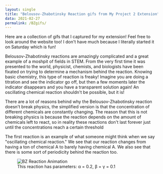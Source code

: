 ```yaml
---
layout: single
title: "Belousov-Zhabotinsky Reaction gifs from My Project 2 Extension"
data: 2021-02-27
permalink: /BZgifs/
---
```


Here are a collection of gifs that I captured for my extension! Feel free to look around the website too! I don't have much because I literally started it on Saturday which is fun! 

Belousov-Zhabotinsky reactions are amazingly complicated and a great example of a moshpit of fields in STEM. From the very first time it was presented to the world, physicist, chemists, and biologists have been fixated on trying to determine a mechanism behind the reaction. Knowing basic chemistry, this type of reaction is freaky! Imagine you are doing a titration and see the indicator go off, but then a few moments later the indicator disappears and you have a transparent solution again! An oscillating chemical reaction shouldn't be possible, but it is!

There are a lot of reasons behind why the Belousov-Zhabotinsky reaction doesn't break physics, the simplified version is that the concentration of different chemicals are constantly changing. The reason that this is not breaking physics is because the reaction depends on the amount of chemicals left to react, so in reality these reactions don't last forever just until the concentrations reach a certain threshold

<body>

The first reaction is an example of what someone might think when we say "oscillating chemical reaction." We see that our reaction changes from having a ton of chemical A to barely having chemical A. We also see that there is some sort of periodicity behind the reaction too. 
<figure>

<img src = "/assets/gifs/BZSim_02_01_01.gif" alt = "BZ Reaction Animation" >


<figcaption> This reaction has parameters: &alpha; = 0.2, &beta; = &gamma; = 0.1 </figcaption>

</figure>

</body>

